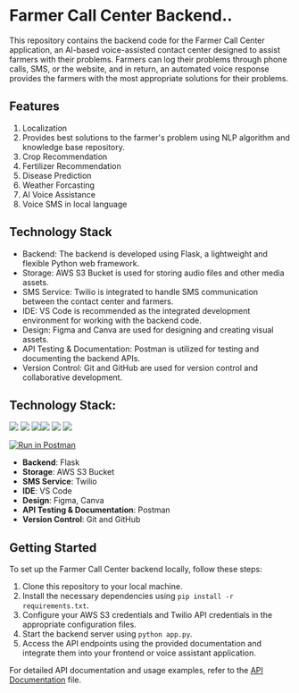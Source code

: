 Farmer Call Center Backend..
==========================

This repository contains the backend code for the Farmer Call Center application, an AI-based voice-assisted contact center designed to assist farmers with their problems. Farmers can log their problems through phone calls, SMS, or the website, and in return, an automated voice response provides the farmers with the most appropriate solutions for their problems.

Features
--------

1. Localization
2. Provides best solutions to the farmer's problem using NLP algorithm and knowledge base repository.
3. Crop Recommendation
4. Fertilizer Recommendation
5. Disease Prediction
6. Weather Forcasting
7. AI Voice Assistance
8. Voice SMS in local language

Technology Stack
----------------

-   Backend: The backend is developed using Flask, a lightweight and flexible Python web framework.
-   Storage: AWS S3 Bucket is used for storing audio files and other media assets.
-   SMS Service: Twilio is integrated to handle SMS communication between the contact center and farmers.
-   IDE: VS Code is recommended as the integrated development environment for working with the backend code.
-   Design: Figma and Canva are used for designing and creating visual assets.
-   API Testing & Documentation: Postman is utilized for testing and documenting the backend APIs.
-   Version Control: Git and GitHub are used for version control and collaborative development.

## Technology Stack:

<img src="https://img.shields.io/badge/python%20-%2314354C.svg?&style=for-the-badge&logo=python&logoColor=white"/> <img src="https://img.shields.io/badge/flask%20-%23092E20.svg?&style=for-the-badge&logo=flask&logoColor=white"/>  <img src="https://img.shields.io/badge/markdown-%23000000.svg?&style=for-the-badge&logo=markdown&logoColor=white"/><img src="https://img.shields.io/badge/github%20-%23121011.svg?&style=for-the-badge&logo=github&logoColor=white"/> <img 
src="https://img.shields.io/badge/AWS-%23FF9900.svg?style=for-the-badge&logo=amazon-aws&logoColor=white"/> <img 
src="https://img.shields.io/badge/Twilio-F22F46?style=for-the-badge&logo=Twilio&logoColor=white">

[![Run in Postman](https://run.pstmn.io/button.svg)](https://documenter.getpostman.com/view/14143990/2s8YsnYGXi)


- **Backend**: Flask
- **Storage**: AWS S3 Bucket
- **SMS Service**: Twilio
- **IDE**: VS Code
- **Design**: Figma, Canva
- **API Testing & Documentation**: Postman
- **Version Control**: Git and GitHub

Getting Started
---------------

To set up the Farmer Call Center backend locally, follow these steps:

1.  Clone this repository to your local machine.
2.  Install the necessary dependencies using `pip install -r requirements.txt`.
3.  Configure your AWS S3 credentials and Twilio API credentials in the appropriate configuration files.
4.  Start the backend server using `python app.py`.
5.  Access the API endpoints using the provided documentation and integrate them into your frontend or voice assistant application.

For detailed API documentation and usage examples, refer to the [API Documentation](https://chat.openai.com/API_DOCUMENTATION.md) file.
